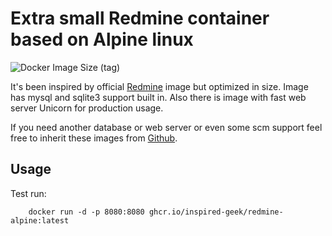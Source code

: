 # Extra small Redmine container based on Alpine linux

![Docker Image Size (tag)](https://ghcr-badge.deta.dev/inspired-geek/redmine-alpine/size?tag=latest)

It's been inspired by official [Redmine](https://hub.docker.com/_/redmine/) image but optimized in size.
Image has mysql and sqlite3 support built in.
Also there is image with fast web server Unicorn for production usage.

If you need another database or web server or even some scm support feel free to inherit these images from [Github](https://github.com/inspired-geek/redmine-alpine/pkgs/container/redmine-alpine).

## Usage

Test run:

```(shell)
    docker run -d -p 8080:8080 ghcr.io/inspired-geek/redmine-alpine:latest
```
